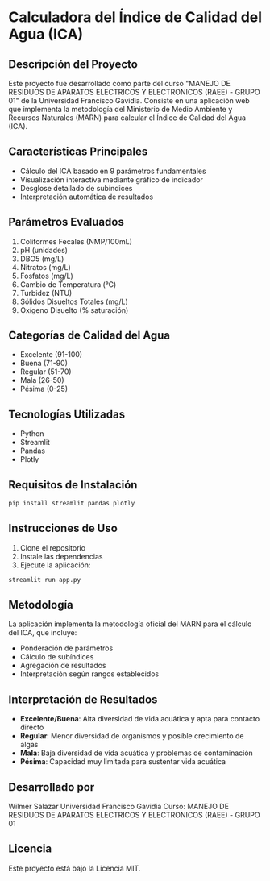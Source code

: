 # Calculadora del Índice de Calidad del Agua (ICA)

## Descripción del Proyecto
Este proyecto fue desarrollado como parte del curso "MANEJO DE RESIDUOS DE APARATOS ELECTRICOS Y ELECTRONICOS (RAEE) - GRUPO 01" de la Universidad Francisco Gavidia. Consiste en una aplicación web que implementa la metodología del Ministerio de Medio Ambiente y Recursos Naturales (MARN) para calcular el Índice de Calidad del Agua (ICA).

## Características Principales
- Cálculo del ICA basado en 9 parámetros fundamentales
- Visualización interactiva mediante gráfico de indicador
- Desglose detallado de subíndices
- Interpretación automática de resultados

## Parámetros Evaluados
1. Coliformes Fecales (NMP/100mL)
2. pH (unidades)
3. DBO5 (mg/L)
4. Nitratos (mg/L)
5. Fosfatos (mg/L)
6. Cambio de Temperatura (°C)
7. Turbidez (NTU)
8. Sólidos Disueltos Totales (mg/L)
9. Oxígeno Disuelto (% saturación)

## Categorías de Calidad del Agua
- Excelente (91-100)
- Buena (71-90)
- Regular (51-70)
- Mala (26-50)
- Pésima (0-25)

## Tecnologías Utilizadas
- Python
- Streamlit
- Pandas
- Plotly

## Requisitos de Instalación
```bash
pip install streamlit pandas plotly
```

## Instrucciones de Uso
1. Clone el repositorio
2. Instale las dependencias
3. Ejecute la aplicación:
```bash
streamlit run app.py
```

## Metodología
La aplicación implementa la metodología oficial del MARN para el cálculo del ICA, que incluye:
- Ponderación de parámetros
- Cálculo de subíndices
- Agregación de resultados
- Interpretación según rangos establecidos

## Interpretación de Resultados
- **Excelente/Buena**: Alta diversidad de vida acuática y apta para contacto directo
- **Regular**: Menor diversidad de organismos y posible crecimiento de algas
- **Mala**: Baja diversidad de vida acuática y problemas de contaminación
- **Pésima**: Capacidad muy limitada para sustentar vida acuática

## Desarrollado por
Wilmer Salazar
Universidad Francisco Gavidia
Curso: MANEJO DE RESIDUOS DE APARATOS ELECTRICOS Y ELECTRONICOS (RAEE) - GRUPO 01

## Licencia
Este proyecto está bajo la Licencia MIT.